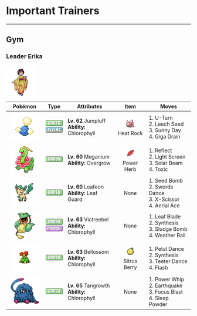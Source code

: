 # Important Trainers


---

## Gym

### Leader Erika

![Leader Erika](../../assets/important_trainers/erika.png "Leader Erika")

| Pokémon | Type | Attributes | Item | Moves |
|:-------:|:----:|------------|:----:|-------|
| ![Jumpluff](../../assets/sprites/jumpluff/front.gif "Jumpluff: Once it catches the wind, it deftly controls its cotton-puff spores-- it can even float around the world.") | ![grass](../../assets/types/grass.png "Grass")<br>![flying](../../assets/types/flying.png "Flying") | **Lv. 62** Jumpluff<br>**Ability:** <span class="tooltip" title="Boosts the Pokémon’s Speed in sunshine.">Chlorophyll</span><br>| ![Heat Rock](../../assets/items/heat_rock.png "Heat Rock")<br><span class="tooltip" title="A Pokémon held item that extends the duration of the move Sunny Day used by the holder.">Heat Rock</span> | 1. <span class="tooltip" title="After making its attack, the user rushes back to switch places with a party Pokémon in waiting.">U-Turn</span><br>2. <span class="tooltip" title="A seed is planted on the foe. It steals some HP from the foe to heal the user on every turn.">Leech Seed</span><br>3. <span class="tooltip" title="The user intensifies the sun for five turns, powering up Fire-type moves. ">Sunny Day</span><br>4. <span class="tooltip" title="A nutrient-draining attack. The user’s HP is restored by half the damage taken by the target.">Giga Drain</span> |
| ![Meganium](../../assets/sprites/meganium/front.gif "Meganium: The aroma that rises from its petals contains a substance that calms aggressive feelings.") | ![grass](../../assets/types/grass.png "Grass") | **Lv. 60** Meganium<br>**Ability:** <span class="tooltip" title="Powers up Grass-type moves in a pinch.">Overgrow</span><br>| ![Power Herb](../../assets/items/power_herb.png "Power Herb")<br><span class="tooltip" title="A single-use item to be held by a Pokémon. It allows the immediate use of a move that charges on the first turn.">Power Herb</span> | 1. <span class="tooltip" title="A wondrous wall of light is put up to suppress damage from physical attacks for five turns.">Reflect</span><br>2. <span class="tooltip" title="A wondrous wall of light is put up to suppress damage from special attacks for five turns.">Light Screen</span><br>3. <span class="tooltip" title="A two-turn attack. The user gathers light, then blasts a bundled beam on the second turn.">Solar Beam</span><br>4. <span class="tooltip" title="A move that leaves the target badly poisoned. Its poison damage worsens every turn.">Toxic</span> |
| ![Leafeon](../../assets/sprites/leafeon/front.gif "Leafeon: When you see LEAFEON asleep in a patch of sunshine, you’ll know it is using photosynthesis to produce clean air.") | ![grass](../../assets/types/grass.png "Grass") | **Lv. 60** Leafeon<br>**Ability:** <span class="tooltip" title="Prevents problems with status in sunny weather.">Leaf Guard</span><br>| None | 1. <span class="tooltip" title="The user slams a barrage of hard- shelled seeds down on the foe from above.">Seed Bomb</span><br>2. <span class="tooltip" title="A frenetic dance to uplift the fighting spirit. It sharply raises the user’s Attack stat.">Swords Dance</span><br>3. <span class="tooltip" title="The user slashes at the foe by crossing its scythes or claws as if they were a pair of scissors.">X-Scissor</span><br>4. <span class="tooltip" title="The user confounds the foe with speed, then slashes. The attack lands without fail.">Aerial Ace</span> |
| ![Victreebel](../../assets/sprites/victreebel/front.gif "Victreebel: Acid that has dissolved many prey becomes sweeter, making it even more effective at attracting prey.") | ![grass](../../assets/types/grass.png "Grass")<br>![poison](../../assets/types/poison.png "Poison") | **Lv. 63** Victreebel<br>**Ability:** <span class="tooltip" title="Boosts the Pokémon’s Speed in sunshine.">Chlorophyll</span><br>| None | 1. <span class="tooltip" title="The foe is slashed with a sharp leaf. It has a high critical-hit ratio. ">Leaf Blade</span><br>2. <span class="tooltip" title="The user restores its own HP. The amount of HP regained varies with the weather.">Synthesis</span><br>3. <span class="tooltip" title="The user attacks by hurling filthy sludge at the foe. It may also poison the target.">Sludge Bomb</span><br>4. <span class="tooltip" title="An attack move that varies in power and type depending on the weather. ">Weather Ball</span> |
| ![Bellossom](../../assets/sprites/bellossom/front.gif "Bellossom: BELLOSSOM gather at times and seem to dance. They say that the dance is a ritual to summon the sun.") | ![grass](../../assets/types/grass.png "Grass") | **Lv. 63** Bellossom<br>**Ability:** <span class="tooltip" title="Boosts the Pokémon’s Speed in sunshine.">Chlorophyll</span><br>| ![Sitrus Berry](../../assets/items/sitrus_berry.png "Sitrus Berry")<br><span class="tooltip" title="It may be used or held by a Pokémon to heal the user’s HP a little.">Sitrus Berry</span> | 1. <span class="tooltip" title="The user attacks by scattering petals for two to three turns. The user then becomes confused.">Petal Dance</span><br>2. <span class="tooltip" title="The user restores its own HP. The amount of HP regained varies with the weather.">Synthesis</span><br>3. <span class="tooltip" title="The user performs a wobbly dance that confuses all the Pokémon in battle. ">Teeter Dance</span><br>4. <span class="tooltip" title="The user flashes a light that cuts the foe’s accuracy. It can also be used to illuminate caves.">Flash</span> |
| ![Tangrowth](../../assets/sprites/tangrowth/front.gif "Tangrowth: When it remains still, it appears to be a large shrub. Unsuspecting prey that wander near get ensnared by its vines.") | ![grass](../../assets/types/grass.png "Grass") | **Lv. 65** Tangrowth<br>**Ability:** <span class="tooltip" title="Boosts the Pokémon’s Speed in sunshine.">Chlorophyll</span><br>| None | 1. <span class="tooltip" title="The user violently whirls its vines or tentacles to harshly lash the foe. ">Power Whip</span><br>2. <span class="tooltip" title="The user sets off an earthquake that hits all the Pokémon in the battle. ">Earthquake</span><br>3. <span class="tooltip" title="The user heightens its mental focus and unleashes its power. It may also lower the target’s Sp. Def.">Focus Blast</span><br>4. <span class="tooltip" title="The user scatters a big cloud of sleep- inducing dust around the foe. ">Sleep Powder</span> |


